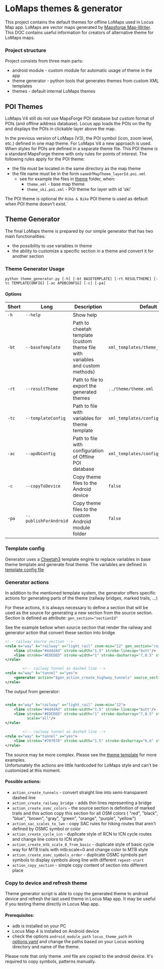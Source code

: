 # LoMaps themes & generator

This project contains the default themes for offline LoMaps used in Locus Map app. LoMaps are vector
maps generated by
[Mapsforge Map-Writer](https://github.com/mapsforge/mapsforge/blob/master/docs/Getting-Started-Map-Writer.md).
This DOC contains useful information for creators of alternative theme for LoMaps maps.

### Project structure

Project consists from three main parts:

- android module - custom module for automatic usage of theme in the app
- theme generator - python tools that generates themes from custom XML templates
- themes - default internal LoMaps themes

## POI Themes

LoMaps V4 still do not use MapsForge POI database but custom format of POIs (and offline address
database). Locus app loads the POIs on the fly and displays the POIs in clickable layer above the
map.

In the previous version of LoMaps (V3), the POI symbol (icon, zoom level, etc.)
defined in one map theme. For LoMaps V4 a new approach is used. When styles for POIs are defined in
a separate theme file. This POI theme is a standard MapsForge theme with only rules for points of
interest. The following rules apply for the POI theme:

- the file must be located in the same directory as the map theme
- the file name must be in the form `nameOfMapTheme_layerId.poi.xml`
    - see for example the files in [theme](theme) folder, when:
        - `theme.xml` - base map theme
        - `theme_ski.poi.xml` - POI theme for layer with id 'ski'

The POI theme is optional thr `Hike & Bike` POI theme is used as default when POI theme doesn't
exist.`

## Theme Generator

The final LoMaps theme is prepared by our simple generator that has two main functionalities:

- the possibility to use variables in theme
- the ability to customize a specific section in a theme and convert it for another section

### Theme Generator Usage

`python theme_generator.py [-h] [-bt BASETEMPLATE] [-rt RESULTTHEME] [-tc TEMPLATECONFIG] [-ac
APDBCONFIG] [-c] [-pa]`

#### Options

| **Short** | **Long**              | **Description**                                                                | **Default**                        |
|-----------|-----------------------|--------------------------------------------------------------------------------|------------------------------------|
| `-h`      | `--help`              | Show help                                                                      |                                    |
| `-bt`     | `--baseTemplate`      | Path to cheetah template (custom theme file with variables and custom methods) | `xml_templates/theme_template.xml` |
| `-rt`     | `--resultTheme`       | Path to file to export the generated themes                                    | `../theme/theme.xml`               |
| `-tc`     | `--templateConfig`    | Path to file with variables for theme template                                 | `xml_templates/config.py`          |
| `-ac`     | `--apdbConfig`        | Path to file with configuration of Offline POI database                        | `xml_templates/config_apDb.xml`    |
| `-c`      | `--copyToDevice`      | Copy theme files to the Android device                                         | `false`                            |
| `-pa`     | `--publishForAndroid` | Copy theme files to the custom Android module folder                           | `false`                            |

### Template config

Generator uses a [Cheetah3](https://cheetahtemplate.org) template engine to replace variables in
base theme template and generate final theme. The variables are defined
in [template config file](theme-generator/xml_templates/config.py)

### Generator actions

In addition to the mentioned template system, the generator offers specific actions for generating
parts of the theme (railway bridges, marked trails, ...)

For these actions, it is always necessary to define a section that will be used as the
source for generating a new section from the source section. Section is defined as attribute:
`gen_section="sectionId"`

See the example bellow when source section that render the railway and generator action that
convert these section into bridge

```xml
<!-- railway source section -->
<rule e="way" k="railway" v="light_rail" zoom-min="12" gen_section="railway_sec">
    <line stroke="#4d4d4d" stroke-width="1.5" stroke-linecap="butt"/>
    <line stroke="#EDEDED" stroke-width="1" stroke-dasharray="7,0.5" stroke-linecap="butt" scale="all"/>
</rule>

        <!-- railway tunnel as dashed line -->
<rule e="way" k="tunnel" v="yes">
    <generator action="$gen_action_create_highway_tunnels" source_section="railway_sec"/>
</rule>
```

The output from generator:

```xml

<rule e="way" k="railway" v="light_rail" zoom-min="12">
    <line stroke="#4d4d4d" stroke-width="1.5" stroke-linecap="butt"/>
    <line stroke="#EDEDED" stroke-width="1" stroke-dasharray="7,0.5" stroke-linecap="butt"
          scale="all"/>
</rule>

        <!-- railway tunnel as dashed line -->
<rule e="way" k="tunnel" v="yes">
    <line stroke="#707070" stroke-width="1.5" stroke-dasharray="6,6" stroke-linecap="butt" scale="all"/>
</rule>
```

The source may be more complex. Please see the 
[theme template](theme-generator/xml_templates/theme_template.xml) for more examples.  
Unfortunately the actions are little hardcoded for LoMaps style and can't be customized at
this moment.

#### Possible actions:

- `action_create_tunnels` - convert straight line into semi-transparent dashed line
- `action_create_railway_bridge` - adds thin lines representing a bridge
- `action_create_osmc_colors` - the source section is definition of marked trails and this
  action copy this section for all OSM colors ( "red", "black", "blue", "brown", "gray", "green",
  "orange", "purple", "yellow")
- `action_sac_scales_to_lwn` - copy SAC rules for hiking routes that aren't defined by OSMC symbol
  or color
- `action_create_cycle_icn` - duplicate style of RCN to ICN cycle routes and change line colors
  to ICN style
- `action_create_mtb_scale_0_from_basic` - duplicate style of basic cycle way for MTB trails
  with mtb:scale=0 and change color to MTB style
- `action_create_osmc_symbols_order` - duplicate OSMC symbols part symbols to display symbols along
  line with different `repeat-start`
- `action_copy_section` - simple copy content of section into different place

### Copy to device and refresh theme

Theme generator script is able to copy the generated theme to android device and refresh the
last used theme in Locus Map app. It may be useful if you testing theme directly in Locus Map app.

#### Prerequisites:

- adb is installed on your PC
- Locus Map 4 is installed on Android device
- check the options `android_module_path` `locus_theme_path` in
  [options.yaml](theme-generator/options.yaml) and change the paths based on your Locus working
  directory and name of the theme.

Please note that only theme .xml file are copied to the android device. It's required to copy
symbols, patterns manually. 
